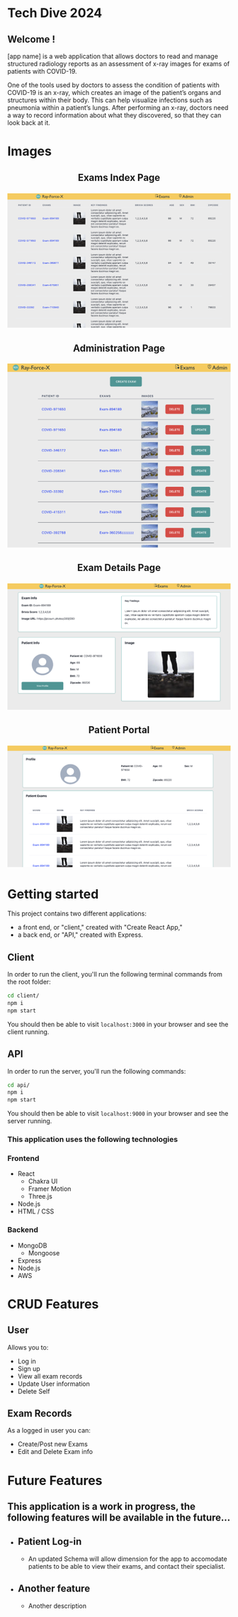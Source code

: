 # Tech Dive 2024

## Welcome !

[app name] is a web application that allows doctors to read and manage structured radiology reports as an assessment of x-ray images for exams of patients with COVID-19.

One of the tools used by doctors to assess the condition of patients with COVID-19 is an x-ray, which creates an image of the patient’s organs and structures within their body. This can help visualize infections such as pneumonia within a patient’s lungs. After performing an x-ray, doctors need a way to record information about what they discovered, so that they can look back at it.

# Images

## <p style="text-align: center;">Exams Index Page</p>
### ![Exams Index Page](./imgAssests/exams.png)
## <p style="text-align: center;">Administration Page</p>
### ![Administration Page](./imgAssests/admin-page.png)
## <p style="text-align: center;">Exam Details Page</p>
### ![Exam Details Page](./imgAssests/exam-details.png)
## <p style="text-align: center;">Patient Portal</p>
### ![Patient Portal](./imgAssests/patient-portal.png)

# Getting started
This project contains two different applications:
 * a front end, or "client," created with "Create React App," 
 * a back end, or "API," created with Express.


## Client
In order to run the client, you'll run the following terminal commands from the root folder:

```bash
cd client/
npm i
npm start
```

You should then be able to visit `localhost:3000` in your browser and see the client running. 

## API
In order to run the server, you'll run the following commands:

```bash
cd api/
npm i
npm start
```

You should then be able to visit `localhost:9000` in your browser and see the server running.


### This application uses the following technologies
### Frontend

* React
   - Chakra UI
   - Framer Motion
   - Three.js
* Node.js
* HTML / CSS

### Backend
* MongoDB
   - Mongoose
* Express
* Node.js
* AWS 

# CRUD Features

## User
Allows you to:
   - Log in
   - Sign up
   - View all exam records
   - Update User information
   - Delete Self

## Exam Records

<!-- As a non-logged in user you can: -->

As a logged in user you can:
   - Create/Post new Exams
   - Edit and Delete Exam info


# Future Features

## This application is a work in progress, the following features will be available in the future...

- ## Patient Log-in
   - An updated Schema will allow dimension for the app to accomodate patients to be able to view their exams, and contact their specialist.
- ## Another feature
   - Another description